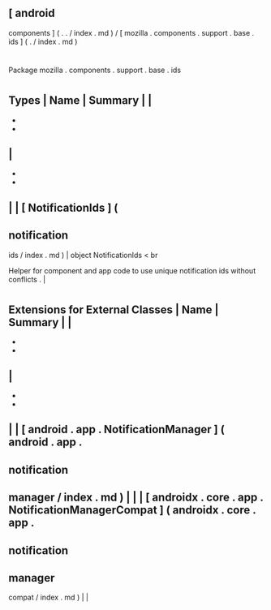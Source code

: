 [
android
-
components
]
(
.
.
/
index
.
md
)
/
[
mozilla
.
components
.
support
.
base
.
ids
]
(
.
/
index
.
md
)
#
#
Package
mozilla
.
components
.
support
.
base
.
ids
#
#
#
Types
|
Name
|
Summary
|
|
-
-
-
|
-
-
-
|
|
[
NotificationIds
]
(
-
notification
-
ids
/
index
.
md
)
|
object
NotificationIds
<
br
>
Helper
for
component
and
app
code
to
use
unique
notification
ids
without
conflicts
.
|
#
#
#
Extensions
for
External
Classes
|
Name
|
Summary
|
|
-
-
-
|
-
-
-
|
|
[
android
.
app
.
NotificationManager
]
(
android
.
app
.
-
notification
-
manager
/
index
.
md
)
|
|
|
[
androidx
.
core
.
app
.
NotificationManagerCompat
]
(
androidx
.
core
.
app
.
-
notification
-
manager
-
compat
/
index
.
md
)
|
|

